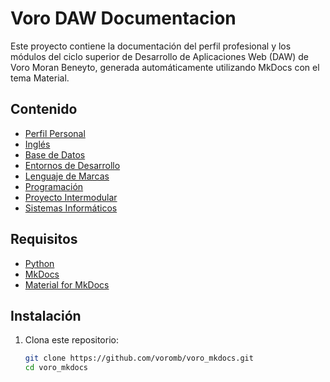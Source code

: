 # Voro DAW Documentacion

Este proyecto contiene la documentación del perfil profesional y los módulos del ciclo superior de Desarrollo de Aplicaciones Web (DAW) de Voro Moran Beneyto, generada automáticamente utilizando MkDocs con el tema Material.

## Contenido

- [Perfil Personal](docs/index.md)
- [Inglés](docs/ingles.md)
- [Base de Datos](docs/base_de_datos.md)
- [Entornos de Desarrollo](docs/entornos_de_desarrollo.md)
- [Lenguaje de Marcas](docs/lenguaje_de_marcas.md)
- [Programación](docs/programacion.md)
- [Proyecto Intermodular](docs/proyecto_intermodular.md)
- [Sistemas Informáticos](docs/sistemas_informaticos.md)

## Requisitos

- [Python](https://www.python.org/downloads/)
- [MkDocs](https://www.mkdocs.org/)
- [Material for MkDocs](https://squidfunk.github.io/mkdocs-material/)

## Instalación

1. Clona este repositorio:

   ```sh
   git clone https://github.com/voromb/voro_mkdocs.git
   cd voro_mkdocs

